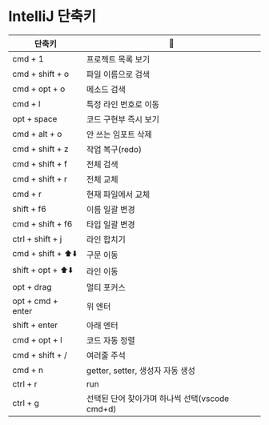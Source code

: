 # IntelliJ 단축키

| 단축키             | 📝                                             |
| ------------------ | ---------------------------------------------- |
| cmd + 1            | 프로젝트 목록 보기                             |
| cmd + shift + o    | 파일 이름으로 검색                             |
| cmd + opt + o      | 메소드 검색                                    |
| cmd + l            | 특정 라인 번호로 이동                          |
| opt + space        | 코드 구현부 즉시 보기                          |
| cmd + alt + o      | 안 쓰는 임포트 삭제                            |
| cmd + shift + z    | 작업 복구(redo)                                |
| cmd + shift + f    | 전체 검색                                      |
| cmd + shift + r    | 전체 교체                                      |
| cmd + r            | 현재 파일에서 교체                             |
| shift + f6         | 이름 일괄 변경                                 |
| cmd + shift + f6   | 타입 일괄 변경                                 |
| ctrl + shift + j   | 라인 합치기                                    |
| cmd + shift + ⬆️⬇️ | 구문 이동                                      |
| shift + opt + ⬆️⬇️ | 라인 이동                                      |
| opt + drag         | 멀티 포커스                                    |
| opt + cmd + enter  | 위 엔터                                        |
| shift + enter      | 아래 엔터                                      |
| cmd + opt + l      | 코드 자동 정렬                                 |
| cmd + shift + /    | 여러줄 주석                                    |
| cmd + n            | getter, setter, 생성자 자동 생성               |
| ctrl + r           | run                                            |
| ctrl + g           | 선택된 단어 찾아가며 하나씩 선택(vscode cmd+d) |
